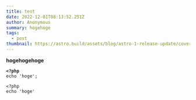 ```yaml
---
title: test
date: 2022-12-01T08:13:52.251Z
author: Anonymous
summary: hogehoge
tags:
  - post
thumbnail: https://astro.build/assets/blog/astro-1-release-update/cover.jpeg
---
```

**hogehogehoge**



**`<?php`**\
`echo 'hoge';`

```
<?php
echo 'hoge'
```